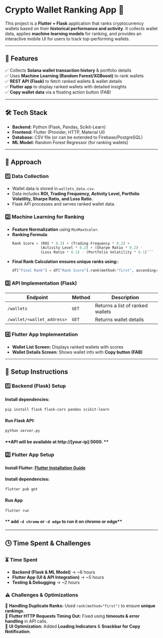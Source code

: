 # **Crypto Wallet Ranking App** 🚀  

This project is a **Flutter + Flask** application that ranks cryptocurrency wallets based on their **historical performance and activity**. It collects wallet data, applies **machine learning models** for ranking, and provides an interactive mobile UI for users to track top-performing wallets.

---

## **📌 Features**  
✅ Collects **Solana wallet transaction history** & portfolio details  
✅ Uses **Machine Learning (Random Forest/XGBoost)** to rank wallets  
✅ **REST API (Flask)** to fetch ranked wallets & wallet details  
✅ **Flutter app** to display ranked wallets with detailed insights  
✅ **Copy wallet data** via a floating action button (FAB)  

---

## **🛠 Tech Stack**  
- **Backend:** Python (Flask, Pandas, Scikit-Learn)  
- **Frontend:** Flutter (Provider, HTTP, Material UI)  
- **Database:** CSV file (or can be extended to Firebase/PostgreSQL)  
- **ML Model:** Random Forest Regressor (for ranking wallets)  

---

## **📝 Approach**  
### **1️⃣ Data Collection**  
- Wallet data is stored in `wallets_data.csv`.  
- Data includes **ROI, Trading Frequency, Activity Level, Portfolio Volatility, Sharpe Ratio, and Loss Ratio**.  
- Flask API processes and serves ranked wallet data.  

### **2️⃣ Machine Learning for Ranking**  
- **Feature Normalization** using `MinMaxScaler`.  
- **Ranking Formula**:  
  ```python
  Rank Score = (ROI * 0.3) + (Trading Frequency * 0.2) + 
               (Activity Level * 0.2) + (Sharpe Ratio * 0.2) - 
               (Loss Ratio * 0.1) - (Portfolio Volatility * 0.1)```
- **Final Rank Calculation ensures unique ranks using:**:  
  ```python
  df["Final Rank"] = df["Rank Score"].rank(method="first", ascending=False).astype(int)


### **3️⃣ API Implementation (Flask)**  

| Endpoint                | Method | Description                       |
|-------------------------|--------|-----------------------------------|
| `/wallets`             | `GET`  | Returns a list of ranked wallets |
| `/wallet/<wallet_address>` | `GET`  | Returns wallet details           |


### **4️⃣ Flutter App Implementation**
- **Wallet List Screen:** Displays ranked wallets with scores  
- **Wallet Details Screen:** Shows wallet info with **Copy button (FAB)**  

---

## **🚀 Setup Instructions**

### **1️⃣ Backend (Flask) Setup**
#### **Install dependencies:**
```sh
pip install flask flask-cors pandas scikit-learn
```

#### **Run Flask API:**
```sh
python server.py
```

#### **API will be available at http://[your-ip]:5000. **



### **2️⃣ Flutter App Setup**
#### **Install Flutter: [Flutter Installation Guide](https://docs.flutter.dev/get-started/install/)**

#### **Install dependencies:**
```sh
flutter pub get
```
#### **Run App**
```sh
flutter run
```
#### ** add `-d chrome` or `-d edge` to run it on chrome or edge**

---
## **🕒 Time Spent & Challenges**

### **⏳ Time Spent**
- **Backend (Flask & ML Model)** → ~6 hours  
- **Flutter App (UI & API Integration)** → ~5 hours  
- **Testing & Debugging** → ~2 hours  

### **⚠️ Challenges & Optimizations**
🚧 **Handling Duplicate Ranks:** Used `rank(method="first")` to ensure **unique rankings**.  
🚧 **Flutter HTTP Requests Timing Out:** Fixed using **timeouts & error handling** in API calls.  
🚧 **UI Optimization:** Added **Loading Indicators** & **Snackbar for Copy Notification**.  

